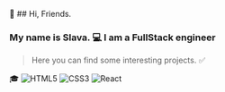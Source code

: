 👋 ## Hi, Friends. 
### My name is Slava. 💻 I am a FullStack engineer

> Here you can find some interesting projects. ✅

🎓 <img src="https://camo.githubusercontent.com/bdf50d57adbf9d3458fa52c77c8179cc53c9bca0c62bac6f0cb46e7d39b28d92/68747470733a2f2f696d672e736869656c64732e696f2f62616467652f68746d6c352d626c61636b3f7374796c653d666f722d7468652d6261646765266c6f676f3d68746d6c35" alt="HTML5" data-canonical-src="https://img.shields.io/badge/html5-black?style=for-the-badge&amp;logo=html5" style="max-width: 100%;">
<img src="https://camo.githubusercontent.com/e71246577cf666ebb1ea5bd0dead97ff1508b4d05a8afb97217ea96caae14309/68747470733a2f2f696d672e736869656c64732e696f2f62616467652f637373332d626c61636b3f7374796c653d666f722d7468652d6261646765266c6f676f3d63737333" alt="CSS3" data-canonical-src="https://img.shields.io/badge/css3-black?style=for-the-badge&amp;logo=css3" style="max-width: 100%;">
<img src="https://camo.githubusercontent.com/c8b980ab27570db824bb780b9937bb9250cda5c0a7d6d71c739e9fb17e58d265/68747470733a2f2f696d672e736869656c64732e696f2f62616467652f72656163742d626c61636b3f7374796c653d666f722d7468652d6261646765266c6f676f3d7265616374" alt="React" data-canonical-src="https://img.shields.io/badge/react-black?style=for-the-badge&amp;logo=react" style="max-width: 100%;">


<!--
**slavamlinsky/slavamlinsky** is a ✨ _special_ ✨ repository because its `README.md` (this file) appears on your GitHub profile.

Here are some ideas to get you started:

- 🔭 I’m currently working on ...
- 🌱 I’m currently learning ...
- 👯 I’m looking to collaborate on ...
- 🤔 I’m looking for help with ...
- 💬 Ask me about ...
- 📫 How to reach me: ...
- 😄 Pronouns: ...
- ⚡ Fun fact: ...
-->
